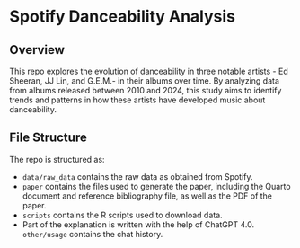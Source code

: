 # Spotify Danceability Analysis

## Overview
This repo explores the evolution of danceability in three notable artists - Ed Sheeran, JJ Lin, and G.E.M.- in their albums over time. By analyzing data from albums released between 2010 and 2024, this study aims to identify trends and patterns in how these artists have developed music about danceability.

## File Structure

The repo is structured as:

-   `data/raw_data` contains the raw data as obtained from Spotify.
-   `paper` contains the files used to generate the paper, including the Quarto document and reference bibliography file, as well as the PDF of the paper. 
-   `scripts` contains the R scripts used to download data.
-   Part of the explanation is written with the help of ChatGPT 4.0. `other/usage` contains the chat history.
